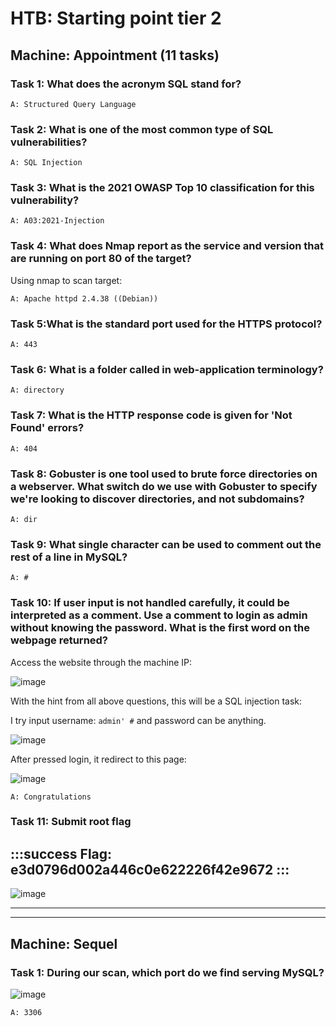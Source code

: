 # HTB: Starting point tier 2


## Machine: Appointment (11 tasks)
### Task 1: What does the acronym SQL stand for?
    A: Structured Query Language
### Task 2: What is one of the most common type of SQL vulnerabilities?
    A: SQL Injection
### Task 3: What is the 2021 OWASP Top 10 classification for this vulnerability?
    A: A03:2021-Injection
### Task 4: What does Nmap report as the service and version that are running on port 80 of the target?
Using nmap to scan target:

    A: Apache httpd 2.4.38 ((Debian))
### Task 5:What is the standard port used for the HTTPS protocol?
    A: 443
### Task 6: What is a folder called in web-application terminology?
    A: directory
### Task 7: What is the HTTP response code is given for 'Not Found' errors?
    A: 404
### Task 8: Gobuster is one tool used to brute force directories on a webserver. What switch do we use with Gobuster to specify we're looking to discover directories, and not subdomains?
    A: dir
### Task 9: What single character can be used to comment out the rest of a line in MySQL?
    A: #
### Task 10: If user input is not handled carefully, it could be interpreted as a comment. Use a comment to login as admin without knowing the password. What is the first word on the webpage returned?
Access the website through the machine IP:

![image](https://hackmd.io/_uploads/rkOV3zgyJl.png)

With the hint from all above questions, this will be a SQL injection task:

I try input username: `admin' #` and password can be anything.

![image](https://hackmd.io/_uploads/Hk-MhzeJyg.png)

After pressed login, it redirect to this page:

![image](https://hackmd.io/_uploads/S1inaMl1kg.png)

    A: Congratulations

### Task 11: Submit root flag
:::success 
    Flag: e3d0796d002a446c0e622226f42e9672
:::
---

![image](https://hackmd.io/_uploads/B1RvCfgyyl.png)

---
---

## Machine: Sequel

### Task 1: During our scan, which port do we find serving MySQL?

![image](https://hackmd.io/_uploads/rJ5d3UYJ1g.png)

    A: 3306

